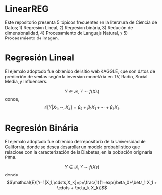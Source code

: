 # LinearREG

Este repositorio presenta 5 tópicos frecuentes en la literatura de Ciencia de Datos; 1) Regresion Lineal, 2) Regresion binária, 3) Redución de dimensionalidad, 4) Procesamiento de Languaje Natural, y 5) Procesamiento de imagen. 

# Regresión Lineal
El ejemplo adoptado fue obtenido del sitio web KAGGLE, que son datos de predicción de ventas según la inversion monetária en TV, Radio, Social Media, y Influencers.

$$Y \in \mathcal{R}, Y \sim f(Xs)$$
donde,
$$\mathcal{E}[Y|X_1,\cdots,X_k]=\beta_0+\beta_1 X_1 + \cdots + \beta_k X_k$$

# Regresión Binária
El ejemplo adoptado fue obtenido del repositorio de la Universidad de California, donde se desea desarollar un modelo probabilístico que relacione con la caracterización de la Diabetes, en la población originaria Pima. 

$$Y \in \mathcal{R}, Y \sim f(Xs)$$
donde
$$\mathcal{E}[Y=1|X_1,\cdots,X_k]=p=\frac{1}{1+exp(\beta_0+\beta_1 X_1 + \cdots + \beta_k X_k)}$$
